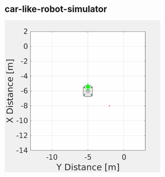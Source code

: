 # car-like-robot-simulator
![preview](https://github.com/ouafi98/car-like-robot-simulator/blob/5b18ca8ef33312ed3b0aa371887dbb4b754f2bc6/test.gif)
